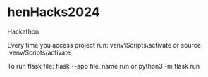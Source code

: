 # henHacks2024
Hackathon

Every time you access project run:
venv\Scripts\activate or source .venv/Scripts/activate


To run flask file:
flask --app file_name run or python3 -m flask run
